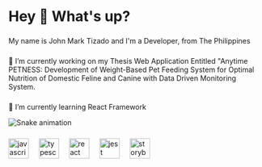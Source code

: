<h1 align="left">Hey 👋 What's up?</h1>

###

<p align="left">My name is John Mark Tizado and I'm a Developer, from The Philippines</p>

###

🔭 I’m currently working on my Thesis Web Application Entitled "Anytime PETNESS: Development of Weight-Based Pet Feeding System for Optimal Nutrition of Domestic Feline and Canine with Data Driven Monitoring System.
### 
🌱 I’m currently learning React Framework


<img src="https://raw.githubusercontent.com/ProgrammerJM/ProgrammerJM/output/snake.svg" alt="Snake animation" />

###

<div align="left">
  <img src="https://cdn.jsdelivr.net/gh/devicons/devicon/icons/javascript/javascript-original.svg" height="40" alt="javascript logo"  />
  <img width="12" />
  <img src="https://cdn.jsdelivr.net/gh/devicons/devicon/icons/typescript/typescript-original.svg" height="40" alt="typescript logo"  />
  <img width="12" />
  <img src="https://cdn.jsdelivr.net/gh/devicons/devicon/icons/react/react-original.svg" height="40" alt="react logo"  />
  <img width="12" />
  <img src="https://cdn.jsdelivr.net/gh/devicons/devicon/icons/jest/jest-plain.svg" height="40" alt="jest logo"  />
  <img width="12" />
  <img src="https://cdn.jsdelivr.net/gh/devicons/devicon/icons/storybook/storybook-original.svg" height="40" alt="storybook logo"  />
</div>

###
